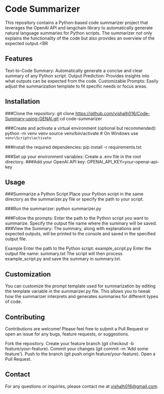 # Code Summarizer
This repository contains a Python-based code summarizer project that leverages the OpenAI API and langchain library to automatically generate natural language summaries for Python scripts. The summarizer not only explains the functionality of the code but also provides an overview of the expected output.<BR

## Features
Text-to-Code Summary: Automatically generate a concise and clear summary of any Python script.
Output Prediction: Provides insights into what outputs can be expected from the code.
Customizable Prompts: Easily adjust the summarization template to fit specific needs or focus areas.

## Installation
###Clone the repository:
  git clone https://github.com/vishalh016/Code-Summary-using-GENAI.git
  cd code-summarizer

###Create and activate a virtual environment (optional but recommended):
  python -m venv venv
  source venv/bin/activate  # On Windows use `venv\Scripts\activate`

###Install the required dependencies:
  pip install -r requirements.txt

###Set up your environment variables:
  Create a .env file in the root directory.
###Add your OpenAI API key:
  OPENAI_API_KEY=your-openai-api-key

## Usage
###Summarize a Python Script
  Place your Python script in the same directory as the summarizer.py file or specify the path to your script.

###Run the summarizer:
  python summarizer.py
  
###Follow the prompts:
  Enter the path to the Python script you want to summarize.
  Specify the output file name where the summary will be saved.
###View the Summary:
  The summary, along with explanations and expected outputs, will be printed to the console and saved in the specified output file.

Example
  Enter the path to the Python script: example_script.py
  Enter the output file name: summary.txt
The script will then process example_script.py and save the summary in summary.txt.

## Customization
You can customize the prompt template used for summarization by editing the template variable in the summarizer.py file. This allows you to tweak how the summarizer interprets and generates summaries for different types of code.

## Contributing
Contributions are welcome! Please feel free to submit a Pull Request or open an issue for any bugs, feature requests, or suggestions.

Fork the repository.
  Create your feature branch (git checkout -b feature/your-feature).
  Commit your changes (git commit -m 'Add some feature').
  Push to the branch (git push origin feature/your-feature).
  Open a Pull Request.

## Contact
For any questions or inquiries, please contact me at vishalh016@gmail.com.

